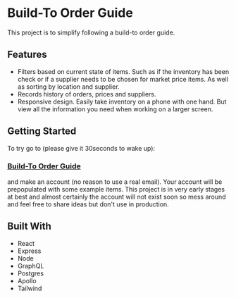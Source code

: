# Build-To Order Guide

This project is to simplify following a build-to order guide.

## Features

- Filters based on current state of items. Such as if the inventory has been check or if a supplier needs to be chosen for market price items. As well as sorting by location and supplier.
- Records history of orders, prices and suppliers.
- Responsive design. Easily take inventory on a phone with one hand. But view all the information you need when working on a larger screen.

## Getting Started

To try go to (please give it 30seconds to wake up):

### [Build-To Order Guide](order-guide.herokuapp.com)

and make an account (no reason to use a real email). Your account will be prepopulated with some example items. This project is in very early stages at best and almost certainly the account will not exist soon so mess around and feel free to share ideas but don't use in production.

## Built With

- React
- Express
- Node
- GraphQL
- Postgres
- Apollo
- Tailwind
